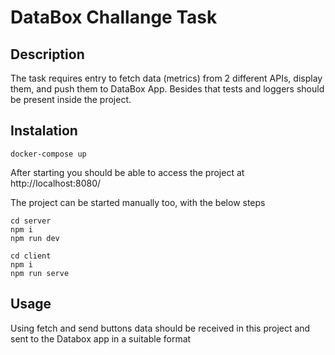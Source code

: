 # DataBox Challange Task

## Description
The task requires entry to fetch data (metrics) from 2 different APIs, display them, and push them to DataBox App. Besides that tests and loggers should be present inside the project.

## Instalation
```
docker-compose up
```

After starting you should be able to access the project at http://localhost:8080/ <br/>

The project can be started manually too, with the below steps
```
cd server
npm i
npm run dev
```
```
cd client
npm i
npm run serve
```


## Usage

Using fetch and send buttons data should be received in this project and sent to the Databox app in a suitable format


